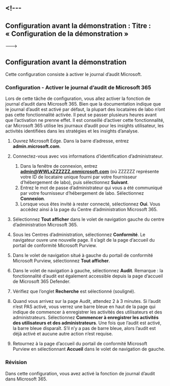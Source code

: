 <a name="---"></a><!---
---
Configuration avant la démonstration : Titre : « Configuration de la démonstration »
---
--->

## <a name="pre-demo-setup"></a>Configuration avant la démonstration

Cette configuration consiste à activer le journal d’audit Microsoft.

### <a name="setup---enable-microsoft-365-audit-log"></a>Configuration - Activer le journal d’audit de Microsoft 365

Lors de cette tâche de configuration, vous allez activer la fonction de journal d’audit dans Microsoft 365.  Bien que la documentation indique que le journal d’audit est activé par défaut, la plupart des locataires de labo n’ont pas cette fonctionnalité activée. Il peut se passer plusieurs heures avant que l’activation ne prenne effet.  Il est conseillé d’activer cette fonctionnalité, car Microsoft 365 utilise les journaux d’audit pour les insights utilisateur, les activités identifiées dans les stratégies et les insights d’analyse.

1. Ouvrez Microsoft Edge. Dans la barre d’adresse, entrez **admin.microsoft.com**.

1. Connectez-vous avec vos informations d’identification d’administrateur.
    1. Dans la fenêtre de connexion, entrez **admin@WWLxZZZZZZ.onmicrosoft.com** (où ZZZZZZ représente votre ID de locataire unique fourni par votre fournisseur d’hébergement de labo), puis sélectionnez **Suivant**.
    1. Entrez le mot de passe d’administrateur qui vous a été communiqué par votre fournisseur d’hébergement de labo. Sélectionnez **Connexion**.
    1. Lorsque vous êtes invité à rester connecté, sélectionnez **Oui**. Vous accédez ainsi à la page du Centre d’administration Microsoft 365.

1. Sélectionnez **Tout afficher** dans le volet de navigation gauche du centre d’administration Microsoft 365.

1. Sous les Centres d’administration, sélectionnez **Conformité**.  Le navigateur ouvre une nouvelle page. Il s’agit de la page d’accueil du portail de conformité Microsoft Purview.  

1. Dans le volet de navigation situé à gauche du portail de conformité Microsoft Purview, sélectionnez **Tout afficher**.

1. Dans le volet de navigation à gauche, sélectionnez **Audit**.  Remarque : la fonctionnalité d’audit est également accessible depuis la page d’accueil de Microsoft 365 Defender.

1. Vérifiez que l’onglet **Recherche** est sélectionné (souligné).

1. Quand vous arrivez sur la page Audit, attendez 2 à 3 minutes.  Si l’audit n’est PAS activé, vous verrez une barre bleue en haut de la page qui indique de commencer à enregistrer les activités des utilisateurs et des administrateurs.  Sélectionnez **Commencer à enregistrer les activités des utilisateurs et des administrateurs**.  Une fois que l’audit est activé, la barre bleue disparaît.  S’il n’y a pas de barre bleue, alors l’audit est déjà activé et aucune autre action n’est requise.

1. Retournez à la page d’accueil du portail de conformité Microsoft Purview en sélectionnant **Accueil** dans le volet de navigation de gauche.

### <a name="review"></a>Révision

Dans cette configuration, vous avez activé la fonction de journal d’audit dans Microsoft 365.
